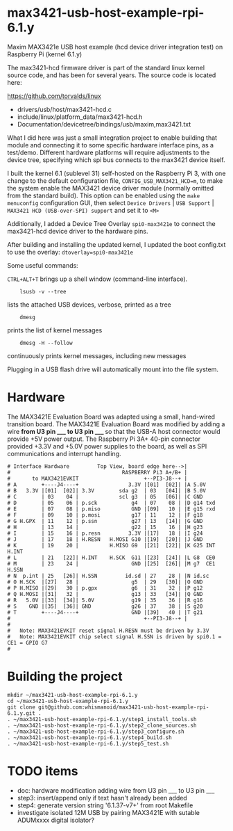 # max3421-usb-host-example-rpi-6.1.y

Maxim MAX3421e USB host example (hcd device driver integration test) on Raspberry Pi (kernel 6.1.y)

The max3421-hcd firmware driver is part of the standard linux kernel source code, and has been for several years.
The source code is located here:

https://github.com/torvalds/linux
  - drivers/usb/host/max3421-hcd.c
  - include/linux/platform_data/max3421-hcd.h
  - Documentation/devicetree/bindings/usb/maxim,max3421.txt

What I did here was just a small integration project to enable building that module and connecting it to some specific hardware interface pins, as a test/demo.
Different hardware platforms will require adjustments to the device tree, specifying which spi bus connects to the max3421 device itself.

I built the kernel 6.1 (sublevel 31) self-hosted on the Raspberry Pi 3, with one change to the default configuration file, 
`CONFIG_USB_MAX3421_HCD=m`, to make the system enable the MAX3421 device driver module (normally omitted from the standard build).
This option can be enabled using the `make menuconfig` configuration GUI, then select `Device Drivers` | `USB Support` | `MAX3421 HCD (USB-over-SPI) support` and set it to `<M>`

Additionally, I added a Device Tree Overlay `spi0-max3421e` to connect the max3421-hcd device driver to the hardware pins.

After building and installing the updated kernel, I updated the boot config.txt to use the overlay: `dtoverlay=spi0-max3421e`

Some useful commands:

`CTRL+ALT+T` brings up a shell window (command-line interface).

````
    lsusb -v --tree
````
lists the attached USB devices, verbose, printed as a tree

````
    dmesg
````
prints the list of kernel messages

````
    dmesg -H --follow
````
continuously prints kernel messages, including new messages

Plugging in a USB flash drive will automatically mount into the file system.

# Hardware

The MAX3421E Evaluation Board was adapted using a small, hand-wired transition board.
The MAX3421E Evaluation Board was modified by adding a wire <b> from U3 pin ___ to U3 pin ___ </b> so that the USB-A host connector would provide +5V power output.
The Raspberry Pi 3A+ 40-pin connector provided +3.3V and +5.0V power supplies to the board, as well as SPI communications and interrupt handling.

```
# Interface Hardware         Top View, board edge here-->|                  
#                                    RASPBERRY Pi3 A+/B+ |                  
#       to MAX3421EVKIT                     +--PI3-J8--+ |                  
# A        +----J4----+                3.3V |[01]  [02]| |A 5.0V            
# B   3.3V |[01]  [02]| 3.3V        sda g2  | 03   [04]| |B 5.0V            
# C        | 03    04 |             scl g3  | 05   [06]| |C GND             
# D        | 05    06 | p.sck           g4  | 07    08 | |D g14 txd         
# E        | 07    08 | p.miso          GND |[09]   10 | |E g15 rxd         
# F        | 09    10 | p.mosi          g17 | 11    12 | |F g18             
# G H.GPX  | 11    12 | p.ssn           g27 | 13   [14]| |G GND             
# H        | 13    14 |                 g22 | 15    16 | |H g23             
# I        | 15    16 | p.resn         3.3V |[17]   18 | |I g24             
# J        | 17    18 | H.RESN   H.MOSI G10 |[19]  [20]| |J GND             
# K        | 19    20 |          H.MISO G9  |[21]  [22]| |K G25 INT H.INT   
# L        | 21   [22]| H.INT    H.SCK  G11 |[23]  [24]| |L G8  CE0         
# M        | 23    24 |                 GND |[25]  [26]| |M g7  CE1 H.SSN   
# N  p.int | 25   [26]| H.SSN         id.sd | 27    28 | |N id.sc           
# O H.SCK  |[27]   28 |                 g5  | 29   [30]| |O GND             
# P H.MISO |[29]   30 | p.gpx           g6  | 31    32 | |P g12             
# Q H.MOSI |[31]   32 |                 g13 | 33   [34]| |Q GND             
# R   5.0V |[33]  [34]| 5.0V            g19 | 35    36 | |R g16             
# S    GND |[35]  [36]| GND             g26 | 37    38 | |S g20             
# T        +----J4----+                 GND |[39]   40 | |T g21             
#                                           +--PI3-J8--+ |                  
#
#   Note: MAX3421EVKIT reset signal H.RESN must be driven by 3.3V
#   Note: MAX3421EVKIT chip select signal H.SSN is driven by spi0.1 = CE1 = GPIO G7
#
```

# Building the project

~~~
mkdir ~/max3421-usb-host-example-rpi-6.1.y
cd ~/max3421-usb-host-example-rpi-6.1.y
git clone git@github.com:whismanoid/max3421-usb-host-example-rpi-6.1.y.git .
. ~/max3421-usb-host-example-rpi-6.1.y/step1_install_tools.sh
. ~/max3421-usb-host-example-rpi-6.1.y/step2_clone_sources.sh
. ~/max3421-usb-host-example-rpi-6.1.y/step3_configure.sh
. ~/max3421-usb-host-example-rpi-6.1.y/step4_build.sh
. ~/max3421-usb-host-example-rpi-6.1.y/step5_test.sh
~~~~


# TODO items

  - doc: hardware modification adding wire from U3 pin ___ to U3 pin ___
  - step3: insert/append only if text hasn't already been added
  - step4: generate version string '6.1.37-v7+' from root Makefile
  - investigate isolated 12M USB by pairing MAX3421E with sutable ADUMxxxx digital isolator?
